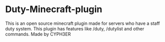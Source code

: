 # Duty-Minecraft-plugin
This is an open source minecraft plugin made for servers who have a staff duty system. This plugin has features like /duty, /dutylist and other commands.
Made by CYPH3ER
